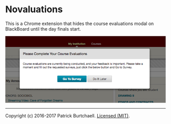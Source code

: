 # Novaluations

This is a Chrome extension that hides the course evaluations modal on BlackBoard until the day finals start.

![BlackBoard screenshot](/screenshots/002-close-up.png)

---
Copyright (c) 2016-2017 Patrick Burtchaell. [Licensed (MIT)](/LICENSE).
